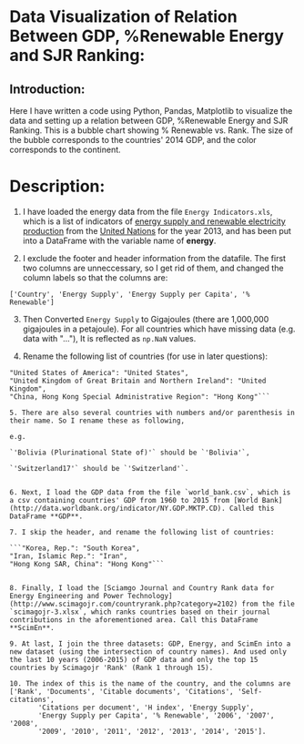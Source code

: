 # Data Visualization of Relation Between GDP, %Renewable Energy and SJR Ranking:
## Introduction:
Here I have written a code using Python, Pandas, Matplotlib to visualize the data and setting up a relation between GDP, %Renewable Energy and SJR Ranking. This is a bubble chart showing % Renewable vs. Rank. The size of the bubble corresponds to the countries'  2014 GDP, and the color corresponds to the continent.

# Description:
1. I have loaded the energy data from the file `Energy Indicators.xls`, which is a list of indicators of [energy supply and renewable electricity production](Energy%20Indicators.xls) from the [United Nations](http://unstats.un.org/unsd/environment/excel_file_tables/2013/Energy%20Indicators.xls) for the year 2013, and has been put into a DataFrame with the variable name of **energy**.

2. I exclude the footer and header information from the datafile. The first two columns are unneccessary, so I get rid of them, and changed the column labels so that the columns are:

`['Country', 'Energy Supply', 'Energy Supply per Capita', '% Renewable']`

3. Then Converted `Energy Supply` to Gigajoules (there are 1,000,000 gigajoules in a petajoule). For all countries which have missing data (e.g. data with "..."), It is reflected as `np.NaN` values.

4. Rename the following list of countries (for use in later questions):

```"Republic of Korea": "South Korea",
"United States of America": "United States",
"United Kingdom of Great Britain and Northern Ireland": "United Kingdom",
"China, Hong Kong Special Administrative Region": "Hong Kong"```

5. There are also several countries with numbers and/or parenthesis in their name. So I rename these as following, 

e.g. 

`'Bolivia (Plurinational State of)'` should be `'Bolivia'`, 

`'Switzerland17'` should be `'Switzerland'`.


6. Next, I load the GDP data from the file `world_bank.csv`, which is a csv containing countries' GDP from 1960 to 2015 from [World Bank](http://data.worldbank.org/indicator/NY.GDP.MKTP.CD). Called this DataFrame **GDP**. 

7. I skip the header, and rename the following list of countries:

```"Korea, Rep.": "South Korea", 
"Iran, Islamic Rep.": "Iran",
"Hong Kong SAR, China": "Hong Kong"```


8. Finally, I load the [Sciamgo Journal and Country Rank data for Energy Engineering and Power Technology](http://www.scimagojr.com/countryrank.php?category=2102) from the file `scimagojr-3.xlsx`, which ranks countries based on their journal contributions in the aforementioned area. Call this DataFrame **ScimEn**.

9. At last, I join the three datasets: GDP, Energy, and ScimEn into a new dataset (using the intersection of country names). And used only the last 10 years (2006-2015) of GDP data and only the top 15 countries by Scimagojr 'Rank' (Rank 1 through 15). 

10. The index of this is the name of the country, and the columns are ['Rank', 'Documents', 'Citable documents', 'Citations', 'Self-citations',
       'Citations per document', 'H index', 'Energy Supply',
       'Energy Supply per Capita', '% Renewable', '2006', '2007', '2008',
       '2009', '2010', '2011', '2012', '2013', '2014', '2015'].
